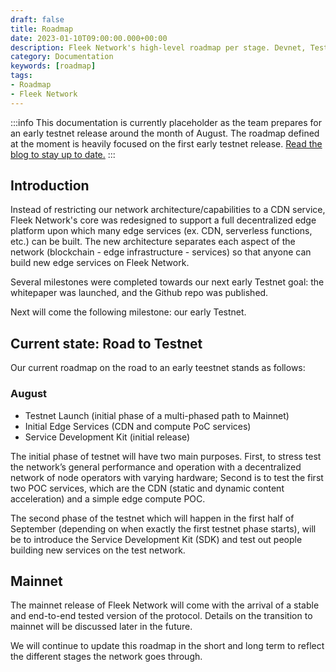 ```yaml
---
draft: false
title: Roadmap
date: 2023-01-10T09:00:00.000+00:00
description: Fleek Network's high-level roadmap per stage. Devnet, Testnet, and Mainnet.
category: Documentation
keywords: [roadmap]
tags:
- Roadmap
- Fleek Network
---
```


:::info
This documentation is currently placeholder as the team prepares for an early testnet release around the month of August. The roadmap defined at the moment is heavily focused on the first early testnet release. [Read the blog to stay up to date.](https://blog.fleek.network/)
:::

## Introduction

Instead of restricting our network architecture/capabilities to a CDN service, Fleek Network's core was redesigned to support a full decentralized edge platform upon which many edge services (ex. CDN, serverless functions, etc.) can be built. The new architecture separates each aspect of the network (blockchain - edge infrastructure - services) so that anyone can build new edge services on Fleek Network.

Several milestones were completed towards our next early Testnet goal: the whitepaper was launched, and the Github repo was published.

Next will come the following milestone: our early Testnet.

## Current state: Road to Testnet

Our current roadmap on the road to an early teestnet stands as follows:

### August


- Testnet Launch (initial phase of a multi-phased path to Mainnet)
- Initial Edge Services (CDN and compute PoC services)
- Service Development Kit (initial release)

The initial phase of testnet will have two main purposes. First, to stress test the network’s general performance and operation with a decentralized network of node operators with varying hardware; Second is to test the first two POC services, which are the CDN (static and dynamic content acceleration) and a simple edge compute POC.

The second phase of the testnet which will happen in the first half of September (depending on when exactly the first testnet phase starts), will be to introduce the Service Development Kit (SDK) and test out people building new services on the test network.

## Mainnet

The mainnet release of Fleek Network will come with the arrival of a stable and end-to-end tested version of the protocol. Details on the transition to mainnet will be discussed later in the future.

We will continue to update this roadmap in the short and long term to reflect the different stages the network goes through.